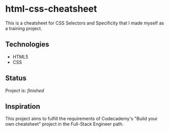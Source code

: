 # html-css-cheatsheet
This is a cheatsheet for CSS Selectors and Specificity that I made myself as a training project.

## Technologies
* HTML5
* CSS

## Status
Project is: _finished_

## Inspiration
This project aims to fulfill the requirements of Codecademy's "Build your own cheatsheet" project in the Full-Stack Engineer path.
